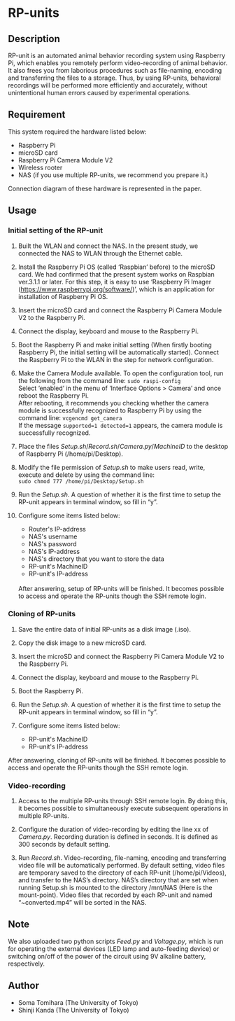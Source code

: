 # RP-units

## Description
 RP-unit is an automated animal behavior recording system using Raspberry Pi, which enables you remotely perform video-recording of animal behavior. It also frees you from laborious procedures such as file-naming, encoding and transferring the files to a storage. Thus, by using RP-units, behavioral recordings will be performed more efficiently and accurately, without unintentional human errors caused by experimental operations. 
 
## Requirement
 This system required the hardware listed below:
   -	Raspberry Pi
   -	microSD card
   -	Raspberry Pi Camera Module V2
   -	Wireless rooter
   -	NAS (if you use multiple RP-units, we recommend you prepare it.)
 
 Connection diagram of these hardware is represented in the paper.
 
## Usage
### Initial setting of the RP-unit
1.	Built the WLAN and connect the NAS. In the present study, we connected the NAS to WLAN through the Ethernet cable.

2.	Install the Raspberry Pi OS (called ‘Raspbian’ before) to the microSD card. We had confirmed that the present system works on Raspbian ver.3.1.1 or later. For this step, it is easy to use ‘Raspberry Pi Imager (https://www.raspberrypi.org/software/)’, which is an application for installation of Raspberry Pi OS.

3.	Insert the microSD card and connect the Raspberry Pi Camera Module V2 to the Raspberry Pi.

4.	Connect the display, keyboard and mouse to the Raspberry Pi. 

5.	Boot the Raspberry Pi and make initial setting (When firstly booting Raspberry Pi, the initial setting will be automatically started). Connect the Raspberry Pi to the WLAN in the step for network configuration.

6.	Make the Camera Module available. To open the configuration tool, run the following from the command line: `sudo raspi-config`<br>
   Select ‘enabled’ in the menu of ‘Interface Options > Camera’ and once reboot the Raspberry Pi.<br>
   After rebooting, it recommends you checking whether the camera module is successfully recognized to Raspberry Pi by using the command line: `vcgencmd get_camera` <br>
   If the message `supported=1 detected=1` appears, the camera module is successfully recognized.

7.	Place the files *Setup.sh*/*Record.sh*/*Camera.py*/*MachineID* to the desktop of Raspberry Pi (/home/pi/Desktop).

8.	Modify the file permission of *Setup.sh* to make users read, write, execute and delete by using the command line:<br> `sudo chmod 777 /home/pi/Desktop/Setup.sh` <br>
   
9.	Run the *Setup.sh*. A question of whether it is the first time to setup the RP-unit appears in terminal window, so fill in “y”.

10.	Configure some items listed below:
    - Router's IP-address
    - NAS's username
    - NAS's password
    - NAS's IP-address
    - NAS's directory that you want to store the data
    - RP-unit's MachineID
    - RP-unit's IP-address
    <br>
    After answering, setup of RP-units will be finished. It becomes possible to access and operate the RP-units though the SSH remote login.

### Cloning of RP-units
1.	Save the entire data of initial RP-units as a disk image (.iso).

2.	Copy the disk image to a new microSD card.

3.	Insert the microSD and connect the Raspberry Pi Camera Module V2 to the Raspberry Pi.

4.	Connect the display, keyboard and mouse to the Raspberry Pi. 

5.	Boot the Raspberry Pi.

6.	Run the *Setup.sh*. A question of whether it is the first time to setup the RP-unit appears in terminal window, so fill in “y”.

7.	Configure some items listed below:
    - RP-unit's MachineID
    - RP-unit's IP-address 
    
   After answering, cloning of RP-units will be finished. It becomes possible to access and operate the RP-units though the SSH remote login.

### Video-recording
1.	Access to the multiple RP-units through SSH remote login. By doing this, it becomes possible to simultaneously execute subsequent operations in multiple RP-units.

2.	Configure the duration of video-recording by editing the line xx of *Camera.py*. Recording duration is defined in seconds. It is defined as 300 seconds by default setting.

3.	Run *Record.sh*. Video-recording, file-naming, encoding and transferring video file will be automatically performed. By default setting, video files are temporary saved to the directory of each RP-unit (/home/pi/Videos), and transfer to the NAS’s directory. NAS’s directory that are set when running Setup.sh is mounted to the directory /mnt/NAS (Here is the mount-point). Video files that recorded by each RP-unit and named “~converted.mp4” will be sorted in the NAS.


## Note
 We also uploaded two python scripts *Feed.py* and *Voltage.py*, which is run for operating the external devices (LED lamp and auto-feeding device) or switching on/off of the power of the circuit using 9V alkaline battery, respectively.

## Author
 - Soma Tomihara (The University of Tokyo)
 - Shinji Kanda (The University of Tokyo)
